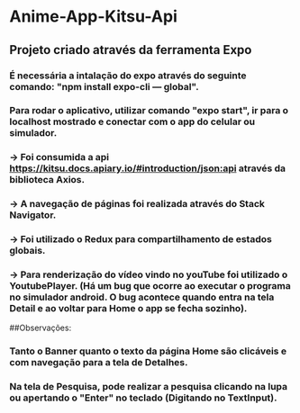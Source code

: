 # Anime-App-Kitsu-Api

## Projeto criado através da ferramenta Expo
### É necessária a intalação do expo através do seguinte comando: "npm install expo-cli — global".
### Para rodar o aplicativo, utilizar comando "expo start", ir para o localhost mostrado e conectar com o app do celular ou simulador.
### -> Foi consumida a api https://kitsu.docs.apiary.io/#introduction/json:api através da biblioteca Axios.
### -> A navegação de páginas foi realizada através do Stack Navigator.
### -> Foi utilizado o Redux para compartilhamento de estados globais.
### -> Para renderização do vídeo vindo no youTube foi utilizado o YoutubePlayer. (Há um bug que ocorre ao executar o programa no simulador android. O bug acontece quando entra na tela Detail e ao voltar para Home o app se fecha sozinho).

##Observações:
### Tanto o Banner quanto o texto da página Home são clicáveis e com navegação para a tela de Detalhes.
### Na tela de Pesquisa, pode realizar a pesquisa clicando na lupa ou apertando o "Enter" no teclado (Digitando no TextInput).
